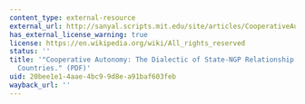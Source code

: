 ```yaml
---
content_type: external-resource
external_url: http://sanyal.scripts.mit.edu/site/articles/CooperativeAutonomy.pdf
has_external_license_warning: true
license: https://en.wikipedia.org/wiki/All_rights_reserved
status: ''
title: '"Cooperative Autonomy: The Dialectic of State-NGP Relationship in Developing
  Countries." (PDF)'
uid: 20bee1e1-4aae-4bc9-9d8e-a91baf603feb
wayback_url: ''
---
```

